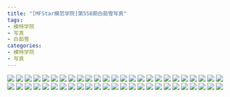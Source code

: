 ```yaml
---
title: "[MFStar模范学院]第558期白茹雪写真"
tags: 
- 模特学院
- 写真
- 白茹雪
categories:
- 模特学院
- 写真
---
```


![](https://img.ilovese.xyz/1734714944907.webp)
![](https://img.ilovese.xyz/1734714946586.webp)
![](https://img.ilovese.xyz/1734714947977.webp)
![](https://img.ilovese.xyz/1734714949381.webp)
![](https://img.ilovese.xyz/1734714950754.webp)
![](https://img.ilovese.xyz/1734714952213.webp)
![](https://img.ilovese.xyz/1734714953946.webp)
![](https://img.ilovese.xyz/1734714955726.webp)
![](https://img.ilovese.xyz/1734714957529.webp)
![](https://img.ilovese.xyz/1734714959440.webp)
![](https://img.ilovese.xyz/1734714960821.webp)
![](https://img.ilovese.xyz/1734714962562.webp)
![](https://img.ilovese.xyz/1734714964430.webp)
![](https://img.ilovese.xyz/1734714966234.webp)
![](https://img.ilovese.xyz/1734714967666.webp)
![](https://img.ilovese.xyz/1734714969243.webp)
![](https://img.ilovese.xyz/1734714971355.webp)
![](https://img.ilovese.xyz/1734714972913.webp)
![](https://img.ilovese.xyz/1734714974397.webp)
![](https://img.ilovese.xyz/1734714975919.webp)
![](https://img.ilovese.xyz/1734714977689.webp)
![](https://img.ilovese.xyz/1734714979424.webp)
![](https://img.ilovese.xyz/1734714980966.webp)
![](https://img.ilovese.xyz/1734714982932.webp)
![](https://img.ilovese.xyz/1734714984434.webp)
![](https://img.ilovese.xyz/1734714985817.webp)
![](https://img.ilovese.xyz/1734714987638.webp)
![](https://img.ilovese.xyz/1734714989219.webp)
![](https://img.ilovese.xyz/1734714990664.webp)
![](https://img.ilovese.xyz/1734714992472.webp)
![](https://img.ilovese.xyz/1734714994166.webp)
![](https://img.ilovese.xyz/1734714995986.webp)
![](https://img.ilovese.xyz/1734714997699.webp)
![](https://img.ilovese.xyz/1734714999484.webp)
![](https://img.ilovese.xyz/1734715001047.webp)
![](https://img.ilovese.xyz/1734715002880.webp)
![](https://img.ilovese.xyz/1734715004805.webp)
![](https://img.ilovese.xyz/1734715006309.webp)
![](https://img.ilovese.xyz/1734715007974.webp)
![](https://img.ilovese.xyz/1734715010153.webp)
![](https://img.ilovese.xyz/1734715011547.webp)
![](https://img.ilovese.xyz/1734715013111.webp)
![](https://img.ilovese.xyz/1734715014464.webp)
![](https://img.ilovese.xyz/1734715015845.webp)
![](https://img.ilovese.xyz/1734715017341.webp)
![](https://img.ilovese.xyz/1734715019331.webp)
![](https://img.ilovese.xyz/1734715021086.webp)
![](https://img.ilovese.xyz/1734715023110.webp)
![](https://img.ilovese.xyz/1734715024535.webp)
![](https://img.ilovese.xyz/1734715026288.webp)
